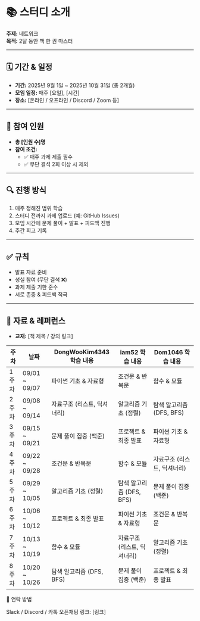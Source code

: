 # 📚 스터디 소개
**주제:** 네트워크  
**목적:** 2달 동안 책 한 권 마스터

---

## 🗓 기간 & 일정
- **기간:** 2025년 9월 1일 ~ 2025년 10월 31일 (총 2개월)  
- **모임 일정:** 매주 [요일], [시간]  
- **장소:** [온라인 / 오프라인 / Discord / Zoom 등]  

---

## 👥 참여 인원
- **총 [인원 수]명**  
- **참여 조건:**  
  - ✅ 매주 과제 제출 필수  
  - ✅ 무단 결석 2회 이상 시 제외  

---

## 🔍 진행 방식
1. 매주 정해진 범위 학습  
2. 스터디 전까지 과제 업로드 (예: GitHub Issues)  
3. 모임 시간에 문제 풀이 + 발표 + 피드백 진행  
4. 주간 회고 기록  

---

## ✅ 규칙
- 발표 자료 준비
- 성실 참여 (무단 결석 ❌)  
- 과제 제출 기한 준수
- 서로 존중 & 피드백 적극 

---

## 📂 자료 & 레퍼런스
- **교재:** [책 제목 / 강의 링크]

| 주차  | 날짜             | DongWooKim4343 학습 내용           |  iam52 학습 내용           | Dom1046 학습 내용           |
| --- | -------------- | ------------------ | ------------------ | ------------------ |
| 1주차 | 09/01 \~ 09/07 | 파이썬 기초 & 자료형       | 조건문 & 반복문          | 함수 & 모듈            |
| 2주차 | 09/08 \~ 09/14 | 자료구조 (리스트, 딕셔너리)   | 알고리즘 기초 (정렬)       | 탐색 알고리즘 (DFS, BFS) |
| 3주차 | 09/15 \~ 09/21 | 문제 풀이 집중 (백준)      | 프로젝트 & 최종 발표       | 파이썬 기초 & 자료형       |
| 4주차 | 09/22 \~ 09/28 | 조건문 & 반복문          | 함수 & 모듈            | 자료구조 (리스트, 딕셔너리)   |
| 5주차 | 09/29 \~ 10/05 | 알고리즘 기초 (정렬)       | 탐색 알고리즘 (DFS, BFS) | 문제 풀이 집중 (백준)      |
| 6주차 | 10/06 \~ 10/12 | 프로젝트 & 최종 발표       | 파이썬 기초 & 자료형       | 조건문 & 반복문          |
| 7주차 | 10/13 \~ 10/19 | 함수 & 모듈            | 자료구조 (리스트, 딕셔너리)   | 알고리즘 기초 (정렬)       |
| 8주차 | 10/20 \~ 10/26 | 탐색 알고리즘 (DFS, BFS) | 문제 풀이 집중 (백준)      | 프로젝트 & 최종 발표       |



📢 연락 방법

Slack / Discord / 카톡 오픈채팅 링크: [링크]
